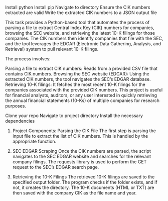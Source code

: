 Install python
Install pip
Navigate to directory
Ensure the CIK numbers extracted are valid
Write the extracted CIK numbers to a JSON output file

This task provides a Python-based tool that automates the process of parsing a file to extract Central Index Key (CIK) numbers for companies, browsing the SEC website, and retrieving the latest 10-K filings for those companies. The CIK numbers then identify companies that file with the SEC, and the tool leverages the EDGAR (Electronic Data Gathering, Analysis, and Retrieval) system to pull relevant 10-K filings.

The process involves:

Parsing a file to extract CIK numbers: Reads from a provided CSV file that contains CIK numbers.
Browsing the SEC website (EDGAR): Using the extracted CIK numbers, the tool navigates the SEC’s EDGAR database.
Retrieving 10-K filings: It fetches the most recent 10-K filings for the companies associated with the provided CIK numbers.
This project is useful for financial analysts, auditors, or any user interested in quickly retrieving the annual financial statements (10-Ks) of multiple companies for research purposes.


Clone your repo
Navigate to project directory
Install the necessary dependencies

1. Project Components:
Parsing the CIK File
The first step is parsing the input file to extract the list of CIK numbers. This is handled by the appropriate function.

2. SEC EDGAR Scraping
Once the CIK numbers are parsed, the script navigates to the SEC EDGAR website and searches for the relevant company filings. The requests library is used to perform the GET request to the SEC’s EDGAR search page.

3. Retrieving the 10-K Filings
The retrieved 10-K filings are saved to the specified output folder. The program checks if the folder exists, and if not, it creates the directory. The 10-K documents (HTML or TXT) are then saved with the company CIK as the file name and year. 
